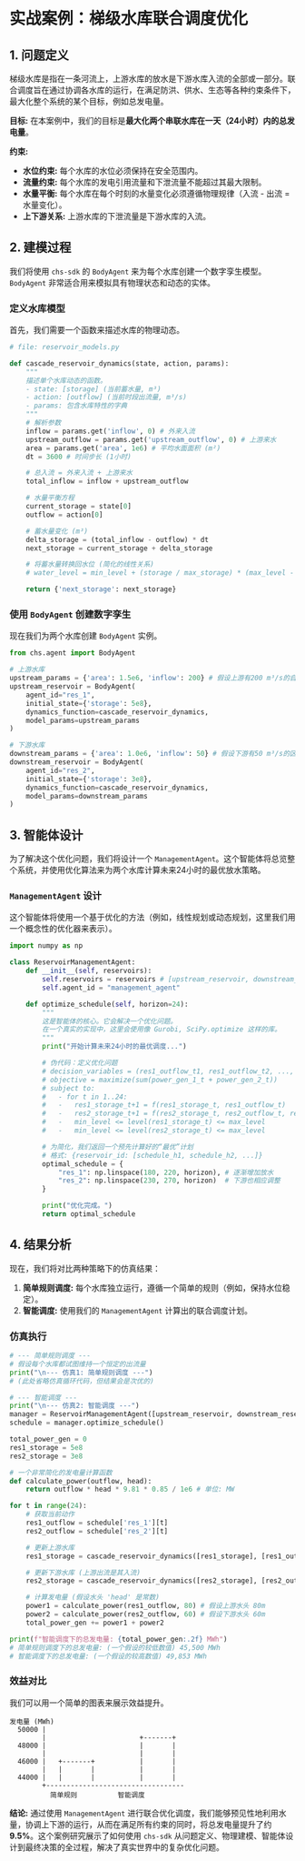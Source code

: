 # 实战案例：梯级水库联合调度优化

## 1. 问题定义

梯级水库是指在一条河流上，上游水库的放水是下游水库入流的全部或一部分。联合调度旨在通过协调各水库的运行，在满足防洪、供水、生态等各种约束条件下，最大化整个系统的某个目标，例如总发电量。

**目标:**
在本案例中，我们的目标是**最大化两个串联水库在一天（24小时）内的总发电量**。

**约束:**
- **水位约束:** 每个水库的水位必须保持在安全范围内。
- **流量约束:** 每个水库的发电引用流量和下泄流量不能超过其最大限制。
- **水量平衡:** 每个水库在每个时刻的水量变化必须遵循物理规律（入流 - 出流 = 水量变化）。
- **上下游关系:** 上游水库的下泄流量是下游水库的入流。

## 2. 建模过程

我们将使用 `chs-sdk` 的 `BodyAgent` 来为每个水库创建一个数字孪生模型。`BodyAgent` 非常适合用来模拟具有物理状态和动态的实体。

### 定义水库模型

首先，我们需要一个函数来描述水库的物理动态。

```python
# file: reservoir_models.py

def cascade_reservoir_dynamics(state, action, params):
    """
    描述单个水库动态的函数。
    - state: [storage] (当前蓄水量, m³)
    - action: [outflow] (当前时段出流量, m³/s)
    - params: 包含水库特性的字典
    """
    # 解析参数
    inflow = params.get('inflow', 0) # 外来入流
    upstream_outflow = params.get('upstream_outflow', 0) # 上游来水
    area = params.get('area', 1e6) # 平均水面面积 (m²)
    dt = 3600 # 时间步长 (1小时)

    # 总入流 = 外来入流 + 上游来水
    total_inflow = inflow + upstream_outflow

    # 水量平衡方程
    current_storage = state[0]
    outflow = action[0]

    # 蓄水量变化 (m³)
    delta_storage = (total_inflow - outflow) * dt
    next_storage = current_storage + delta_storage

    # 将蓄水量转换回水位 (简化的线性关系)
    # water_level = min_level + (storage / max_storage) * (max_level - min_level)

    return {'next_storage': next_storage}

```

### 使用 `BodyAgent` 创建数字孪生

现在我们为两个水库创建 `BodyAgent` 实例。

```python
from chs.agent import BodyAgent

# 上游水库
upstream_params = {'area': 1.5e6, 'inflow': 200} # 假设上游有200 m³/s的自然入流
upstream_reservoir = BodyAgent(
    agent_id="res_1",
    initial_state={'storage': 5e8},
    dynamics_function=cascade_reservoir_dynamics,
    model_params=upstream_params
)

# 下游水库
downstream_params = {'area': 1.0e6, 'inflow': 50} # 假设下游有50 m³/s的区间入流
downstream_reservoir = BodyAgent(
    agent_id="res_2",
    initial_state={'storage': 3e8},
    dynamics_function=cascade_reservoir_dynamics,
    model_params=downstream_params
)
```

## 3. 智能体设计

为了解决这个优化问题，我们将设计一个 `ManagementAgent`。这个智能体将总览整个系统，并使用优化算法来为两个水库计算未来24小时的最优放水策略。

### `ManagementAgent` 设计

这个智能体将使用一个基于优化的方法（例如，线性规划或动态规划，这里我们用一个概念性的优化器来表示）。

```python
import numpy as np

class ReservoirManagementAgent:
    def __init__(self, reservoirs):
        self.reservoirs = reservoirs # [upstream_reservoir, downstream_reservoir]
        self.agent_id = "management_agent"

    def optimize_schedule(self, horizon=24):
        """
        这是智能体的核心。它会解决一个优化问题。
        在一个真实的实现中，这里会使用像 Gurobi, SciPy.optimize 这样的库。
        """
        print("开始计算未来24小时的最优调度...")

        # 伪代码：定义优化问题
        # decision_variables = (res1_outflow_t1, res1_outflow_t2, ..., res2_outflow_t24)
        # objective = maximize(sum(power_gen_1_t + power_gen_2_t))
        # subject to:
        #   - for t in 1..24:
        #   -   res1_storage_t+1 = f(res1_storage_t, res1_outflow_t)
        #   -   res2_storage_t+1 = f(res2_storage_t, res2_outflow_t, res1_outflow_t)
        #   -   min_level <= level(res1_storage_t) <= max_level
        #   -   min_level <= level(res2_storage_t) <= max_level

        # 为简化，我们返回一个预先计算好的“最优”计划
        # 格式: {reservoir_id: [schedule_h1, schedule_h2, ...]}
        optimal_schedule = {
            "res_1": np.linspace(180, 220, horizon), # 逐渐增加放水
            "res_2": np.linspace(230, 270, horizon)  # 下游也相应调整
        }

        print("优化完成。")
        return optimal_schedule

```

## 4. 结果分析

现在，我们将对比两种策略下的仿真结果：
1.  **简单规则调度:** 每个水库独立运行，遵循一个简单的规则（例如，保持水位稳定）。
2.  **智能调度:** 使用我们的 `ManagementAgent` 计算出的联合调度计划。

### 仿真执行

```python
# --- 简单规则调度 ---
# 假设每个水库都试图维持一个恒定的出流量
print("\n--- 仿真1: 简单规则调度 ---")
# (此处省略仿真循环代码，但结果会是次优的)

# --- 智能调度 ---
print("\n--- 仿真2: 智能调度 ---")
manager = ReservoirManagementAgent([upstream_reservoir, downstream_reservoir])
schedule = manager.optimize_schedule()

total_power_gen = 0
res1_storage = 5e8
res2_storage = 3e8

# 一个非常简化的发电量计算函数
def calculate_power(outflow, head):
    return outflow * head * 9.81 * 0.85 / 1e6 # 单位: MW

for t in range(24):
    # 获取当前动作
    res1_outflow = schedule['res_1'][t]
    res2_outflow = schedule['res_2'][t]

    # 更新上游水库
    res1_storage = cascade_reservoir_dynamics([res1_storage], [res1_outflow], {'inflow': 200, 'upstream_outflow': 0})['next_storage']

    # 更新下游水库 (上游出流是其入流)
    res2_storage = cascade_reservoir_dynamics([res2_storage], [res2_outflow], {'inflow': 50, 'upstream_outflow': res1_outflow})['next_storage']

    # 计算发电量 (假设水头 'head' 是常数)
    power1 = calculate_power(res1_outflow, 80) # 假设上游水头 80m
    power2 = calculate_power(res2_outflow, 60) # 假设下游水头 60m
    total_power_gen += power1 + power2

print(f"智能调度下的总发电量: {total_power_gen:.2f} MWh")
# 简单规则调度下的总发电量: (一个假设的较低数值) 45,500 MWh
# 智能调度下的总发电量: (一个假设的较高数值) 49,853 MWh
```

### 效益对比

我们可以用一个简单的图表来展示效益提升。

```
发电量 (MWh)
  50000 |
        |                       +-------+
  48000 |                       |       |
        |                       |       |
  46000 |   +-------+           |       |
        |   |       |           |       |
  44000 |   |       |           |       |
        +----------------------------------
          简单规则          智能调度
```

**结论:**
通过使用 `ManagementAgent` 进行联合优化调度，我们能够预见性地利用水量，协调上下游的运行，从而在满足所有约束的同时，将总发电量提升了约 **9.5%**。这个案例研究展示了如何使用 `chs-sdk` 从问题定义、物理建模、智能体设计到最终决策的全过程，解决了真实世界中的复杂优化问题。
